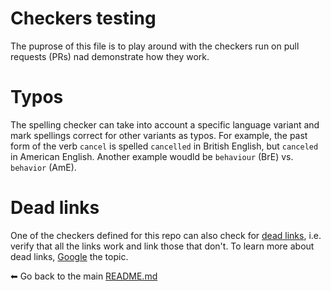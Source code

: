 # Checkers testing 

The puprose of this file is to play around with the checkers run on pull requests (PRs) nad demonstrate how they work. 

# Typos

The spelling checker can take into account a specific language variant and mark spellings correct for other variants as typos. For example, the past form of the verb `cancel` is spelled `cancelled` in British English, but `canceled` in American English. 
Another example woudld be `behaviour` (BrE) vs. `behavior` (AmE).

# Dead links

One of the checkers defined for this repo can also check for [dead links](https://dead.links), i.e. verify that all the links work and link those that don't.
To learn more about dead links, [Google](https://google.com) the topic. 

⬅ Go back to the main [README.md](READ.ME)